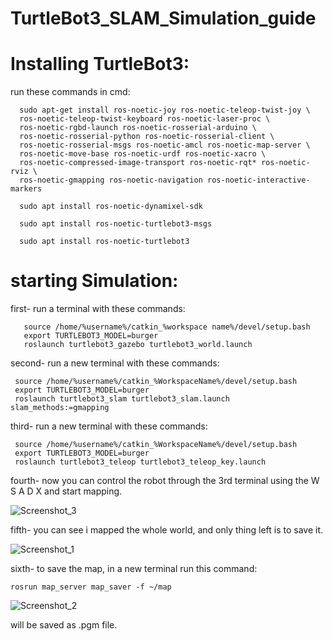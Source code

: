 # TurtleBot3_SLAM_Simulation_guide




# Installing TurtleBot3: 

run these commands in cmd: 

      sudo apt-get install ros-noetic-joy ros-noetic-teleop-twist-joy \
      ros-noetic-teleop-twist-keyboard ros-noetic-laser-proc \
      ros-noetic-rgbd-launch ros-noetic-rosserial-arduino \
      ros-noetic-rosserial-python ros-noetic-rosserial-client \
      ros-noetic-rosserial-msgs ros-noetic-amcl ros-noetic-map-server \
      ros-noetic-move-base ros-noetic-urdf ros-noetic-xacro \
      ros-noetic-compressed-image-transport ros-noetic-rqt* ros-noetic-rviz \
      ros-noetic-gmapping ros-noetic-navigation ros-noetic-interactive-markers

      sudo apt install ros-noetic-dynamixel-sdk
    
      sudo apt install ros-noetic-turtlebot3-msgs
    
      sudo apt install ros-noetic-turtlebot3


# starting Simulation: 
  
  
 first- run a terminal with these commands:  
  
       source /home/%username%/catkin_%workspace name%/devel/setup.bash
       export TURTLEBOT3_MODEL=burger
       roslaunch turtlebot3_gazebo turtlebot3_world.launch
        
 second- run a new terminal with these commands: 
 
     source /home/%username%/catkin_%WorkspaceName%/devel/setup.bash
     export TURTLEBOT3_MODEL=burger
     roslaunch turtlebot3_slam turtlebot3_slam.launch slam_methods:=gmapping
    
    
 third-  run a new terminal with these commands: 
 
     source /home/%username%/catkin_%WorkspaceName%/devel/setup.bash
     export TURTLEBOT3_MODEL=burger
     roslaunch turtlebot3_teleop turtlebot3_teleop_key.launch
  
 
 
 fourth- now you can control the robot through the 3rd terminal using the  W S A D X and start mapping.
 
 ![Screenshot_3](https://user-images.githubusercontent.com/91455733/184547764-7a5d17da-3462-4cff-a942-539f11695515.png)
 
 
 fifth- you can see i mapped the whole world, and only thing left is to save it.
 
 ![Screenshot_1](https://user-images.githubusercontent.com/91455733/184548026-eb32a679-40e0-4696-8aa6-ff34a38cde8c.png)


 sixth- to save the map, in a new terminal run this command: 

    rosrun map_server map_saver -f ~/map
    
   ![Screenshot_2](https://user-images.githubusercontent.com/91455733/184548192-716cb273-d936-4cad-be75-c40b4c3c2c35.png)

   will be saved as .pgm file.    
    
    

